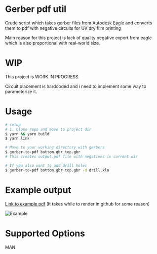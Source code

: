 # Gerber pdf util

Crude script which takes gerber files from Autodesk Eagle and converts them to pdf with negative circuits for UV dry film printing

Main reason for this project is lack of quality negative export from eagle which is also proportional with real-world size.

# WIP

This project is WORK IN PROGRESS.

Circuit placement is hardcoded and i need to implement some way to parameterize it.

# Usage

```bash
# setup
# 1. Clone repo and move to project dir
$ yarn && yarn build
$ yarn link

# Move to your working directory with gerbers
$ gerber-to-pdf bottom.gbr top.gbr
# This creates output.pdf file with negatives in current dir

# If you also want to add drill holes
$ gerber-to-pdf bottom.gbr top.gbr -d drill.xln
```
# Example output

[Link to example pdf](./example_output.pdf) (It takes while to render in github for some reason)

![Example](./screenshot.png)

# Supported Options

MAN
